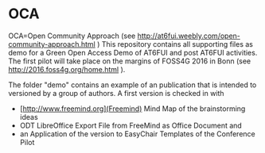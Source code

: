 # OCA
OCA=Open Community Approach (see http://at6fui.weebly.com/open-community-approach.html )
This repository contains all supporting files as demo for a Green Open Access Demo of AT6FUI and post AT6FUI activities. The first pilot will take place on the margins of FOSS4G 2016 in Bonn (see http://2016.foss4g.org/home.html ). 

The folder "demo" contains an example of an publication that is intended to versioned by a group of authors. A first version is checked in with
* [http://www.freemind.org](Freemind) Mind Map of the brainstorming ideas
* ODT LibreOffice Export File from FreeMind as Office Document and
* an Application of the version to EasyChair Templates of the Conference Pilot
